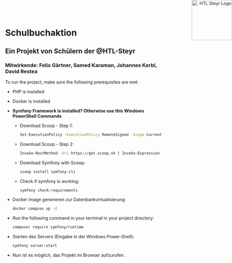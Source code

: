 <div align="right">
  <img style="height: 130px; position: absolute; top: 0; right: 0;" src="https://www.htl-ooe.at/wp-content/uploads/2022/08/logo_steyr.png" alt="HTL Steyr Logo">
</div>

# Schulbuchaktion

## Ein Projekt von Schülern der @HTL-Steyr

### Mitwirkende: Felix Gärtner, Samed Karaman, Johannes Kerbl, David Restea

To run the project, make sure the following prerequisites are met:

- PHP is installed
  
- Docker is installed

- **Symfony Framework is installed? Otherwise use this Windows PowerShell Commands**
    - Download Scoop - Step 1:
        ```bash
        Set-ExecutionPolicy -ExecutionPolicy RemoteSigned -Scope CurrentUser
        ```
    - Download Scoop - Step 2:
        ```bash
        Invoke-RestMethod -Uri https://get.scoop.sh | Invoke-Expression
        ```
    - Download Symfony with Scoop:
        ```bash
        scoop install symfony-cli
        ```
    - Check if symfony is working:
        ```bash
        symfony check:requirements
        ```
- Docker Image generieren zur Datenbankvirtualisierung:
    ```bash
    docker compose up -d
    ```
- Run the following command in your terminal in your project directory:
    ```bash
    composer require symfony/runtime
    ```
- Starten des Servers (Eingabe in der Windows Power-Shell):
    ```bash
    symfony server:start
    ```
- Nun ist es möglich, das Projekt im Browser aufzurufen.
